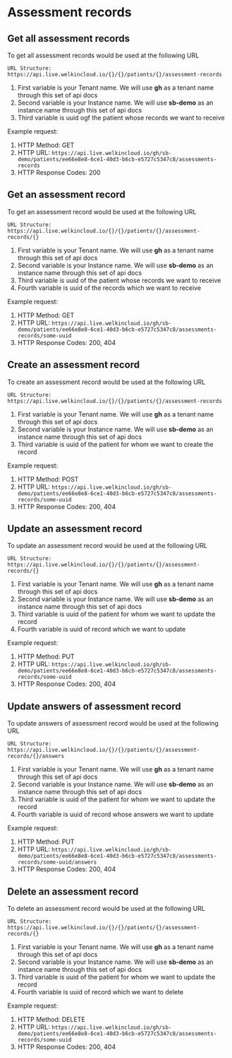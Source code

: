 # Assessment records

## Get all assessment records

To get all assessment records would be used at the following URL

`URL Structure: https://api.live.welkincloud.io/{}/{}/patients/{}/assessment-records`

1. First variable is your Tenant name. We will use **gh** as a tenant name through this set of api docs
2. Second variable is your Instance name. We will use **sb-demo** as an instance name through this set of api docs
3. Third variable is uuid ogf the patient whose records we want to receive

Example request:

1. HTTP Method: GET
2. HTTP URL: `https://api.live.welkincloud.io/gh/sb-demo/patients/ee66e8e8-6ce1-40d3-b6cb-e5727c5347c8/assessments-records`
3. HTTP Response Codes: 200

## Get an assessment record

To get an assessment record would be used at the following URL

`URL Structure: https://api.live.welkincloud.io/{}/{}/patients/{}/assessment-records/{}`

1. First variable is your Tenant name. We will use **gh** as a tenant name through this set of api docs
2. Second variable is your Instance name. We will use **sb-demo** as an instance name through this set of api docs
3. Third variable is uuid of the patient whose records we want to receive
4. Fourth variable is uuid of the records which we want to receive

Example request:

1. HTTP Method: GET
2. HTTP URL: `https://api.live.welkincloud.io/gh/sb-demo/patients/ee66e8e8-6ce1-40d3-b6cb-e5727c5347c8/assessments-records/some-uuid`
3. HTTP Response Codes: 200, 404

## Create an assessment record

To create an assessment record would be used at the following URL

`URL Structure: https://api.live.welkincloud.io/{}/{}/patients/{}/assessment-records`

1. First variable is your Tenant name. We will use **gh** as a tenant name through this set of api docs
2. Second variable is your Instance name. We will use **sb-demo** as an instance name through this set of api docs
3. Third variable is uuid of the patient for whom we want to create the record

Example request:

1. HTTP Method: POST
2. HTTP URL: `https://api.live.welkincloud.io/gh/sb-demo/patients/ee66e8e8-6ce1-40d3-b6cb-e5727c5347c8/assessments-records/some-uuid`
3. HTTP Response Codes: 200, 404

## Update an assessment record

To update an assessment record would be used at the following URL

`URL Structure: https://api.live.welkincloud.io/{}/{}/patients/{}/assessment-records/{}`

1. First variable is your Tenant name. We will use **gh** as a tenant name through this set of api docs
2. Second variable is your Instance name. We will use **sb-demo** as an instance name through this set of api docs
3. Third variable is uuid of the patient for whom we want to update the record
4. Fourth variable is uuid of record which we want to update

Example request:

1. HTTP Method: PUT
2. HTTP URL: `https://api.live.welkincloud.io/gh/sb-demo/patients/ee66e8e8-6ce1-40d3-b6cb-e5727c5347c8/assessments-records/some-uuid`
3. HTTP Response Codes: 200, 404

## Update answers of assessment record

To update answers of assessment record would be used at the following URL

`URL Structure: https://api.live.welkincloud.io/{}/{}/patients/{}/assessment-records/{}/answers`

1. First variable is your Tenant name. We will use **gh** as a tenant name through this set of api docs
2. Second variable is your Instance name. We will use **sb-demo** as an instance name through this set of api docs
3. Third variable is uuid of the patient for whom we want to update the record
4. Fourth variable is uuid of record whose answers we want to update

Example request:

1. HTTP Method: PUT
2. HTTP URL: `https://api.live.welkincloud.io/gh/sb-demo/patients/ee66e8e8-6ce1-40d3-b6cb-e5727c5347c8/assessments-records/some-uuid/answers`
3. HTTP Response Codes: 200, 404

## Delete an assessment record

To delete an assessment record would be used at the following URL

`URL Structure: https://api.live.welkincloud.io/{}/{}/patients/{}/assessment-records/{}`

1. First variable is your Tenant name. We will use **gh** as a tenant name through this set of api docs
2. Second variable is your Instance name. We will use **sb-demo** as an instance name through this set of api docs
3. Third variable is uuid of the patient for whom we want to update the record
4. Fourth variable is uuid of record which we want to delete

Example request:

1. HTTP Method: DELETE
2. HTTP URL: `https://api.live.welkincloud.io/gh/sb-demo/patients/ee66e8e8-6ce1-40d3-b6cb-e5727c5347c8/assessments-records/some-uuid`
3. HTTP Response Codes: 200, 404


